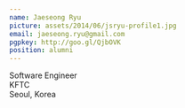 ```yaml
---
name: Jaeseong Ryu
picture: assets/2014/06/jsryu-profile1.jpg  
email: jaeseong.ryu@gmail.com
pgpkey: http://goo.gl/QjbOVK
position: alumni
---
```

Software Engineer  
KFTC  
Seoul, Korea  
